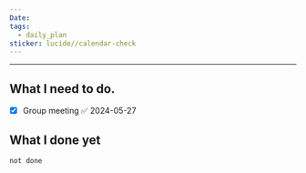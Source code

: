 ```yaml
---
Date: 
tags:
  - daily_plan
sticker: lucide//calendar-check
---
```

---
## What I need to do.

- [x] Group meeting ✅ 2024-05-27



## What I done yet
```tasks
not done
```

